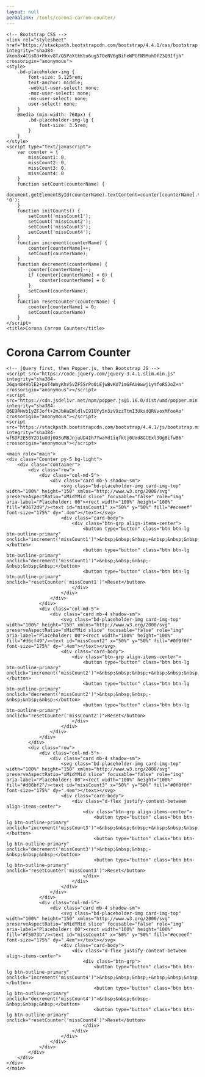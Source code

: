 ```yaml
---
layout: null
permalink: /tools/corona-carrom-counter/
---
```

<html>
<head>
	<!-- Required meta tags -->
	<meta charset="utf-8">
	<meta name="viewport" content="width=device-width, initial-scale=1, shrink-to-fit=no">

	<!-- Bootstrap CSS -->
	<link rel="stylesheet" href="https://stackpath.bootstrapcdn.com/bootstrap/4.4.1/css/bootstrap.min.css" integrity="sha384-Vkoo8x4CGsO3+Hhxv8T/Q5PaXtkKtu6ug5TOeNV6gBiFeWPGFN9MuhOf23Q9Ifjh" crossorigin="anonymous">
	<style>
		.bd-placeholder-img {
			font-size: 5.125rem;
			text-anchor: middle;
			-webkit-user-select: none;
			-moz-user-select: none;
			-ms-user-select: none;
			user-select: none;
		}
		@media (min-width: 768px) {
			.bd-placeholder-img-lg {
				font-size: 3.5rem;
			}
		}
	</style>
	<script type="text/javascript">
		var counter = {
			missCount1: 0,
			missCount2: 0,
			missCount3: 0,
			missCount4: 0
		}
		function setCount(counterName) {
			document.getElementById(counterName).textContent=counter[counterName].toString().padStart(2, '0');
		}
		function initCounts() {
			setCount('missCount1');
			setCount('missCount2');
			setCount('missCount3');
			setCount('missCount4');
		}
		function increment(counterName) {
			counter[counterName]++;
			setCount(counterName);
		}
		function decrement(counterName) {
			counter[counterName]--;
			if (counter[counterName] < 0) {
				counter[counterName] = 0
			}
			setCount(counterName);
		}
		function resetCounter(counterName) {
			counter[counterName] = 0;
			setCount(counterName)
		}
	</script>
	<title>Corona Carrom Counter</title>
</head>
<body onload="initCounts()">
	<h1 class="text-center">Corona Carrom Counter</h1>

	<!-- jQuery first, then Popper.js, then Bootstrap JS -->
	<script src="https://code.jquery.com/jquery-3.4.1.slim.min.js" integrity="sha384-J6qa4849blE2+poT4WnyKhv5vZF5SrPo0iEjwBvKU7imGFAV0wwj1yYfoRSJoZ+n" crossorigin="anonymous"></script>
	<script src="https://cdn.jsdelivr.net/npm/popper.js@1.16.0/dist/umd/popper.min.js" integrity="sha384-Q6E9RHvbIyZFJoft+2mJbHaEWldlvI9IOYy5n3zV9zzTtmI3UksdQRVvoxMfooAo" crossorigin="anonymous"></script>
	<script src="https://stackpath.bootstrapcdn.com/bootstrap/4.4.1/js/bootstrap.min.js" integrity="sha384-wfSDF2E50Y2D1uUdj0O3uMBJnjuUD4Ih7YwaYd1iqfktj0Uod8GCExl3Og8ifwB6" crossorigin="anonymous"></script>

	<main role="main">
	<div class="Counter py-5 bg-light">
		<div class="container">
			<div class="row">
				<div class="col-md-5">
					<div class="card mb-5 shadow-sm">
						<svg class="bd-placeholder-img card-img-top" width="100%" height="150" xmlns="http://www.w3.org/2000/svg" preserveAspectRatio="xMidYMid slice" focusable="false" role="img" aria-label="Placeholder: 00"><rect width="100%" height="100%" fill="#3672d9"/><text id="missCount1" x="50%" y="50%" fill="#eceeef" font-size="175%" dy=".4em"></text></svg>
						<div class="card-body">
							<div class="btn-grp align-items-center">
								<button type="button" class="btn btn-lg btn-outline-primary" onclick="increment('missCount1')">&nbsp;&nbsp;&nbsp;+&nbsp;&nbsp;&nbsp;</button>
								<button type="button" class="btn btn-lg btn-outline-primary" onclick="decrement('missCount1')">&nbsp;&nbsp;&nbsp;-&nbsp;&nbsp;&nbsp;</button>
								<button type="button" class="btn btn-lg btn-outline-primary" onclick="resetCounter('missCount1')">Reset</button>
							</div>
						</div>
					</div>
				</div>
				<div class="col-md-5">
					<div class="card mb-4 shadow-sm">
						<svg class="bd-placeholder-img card-img-top" width="100%" height="150" xmlns="http://www.w3.org/2000/svg" preserveAspectRatio="xMidYMid slice" focusable="false" role="img" aria-label="Placeholder: 00"><rect width="100%" height="100%" fill="#d6cf49"/><text id="missCount2" x="50%" y="50%" fill="#0f0f0f" font-size="175%" dy=".4em"></text></svg>
						<div class="card-body">
							<div class="btn-grp align-items-center">
								<button type="button" class="btn btn-lg btn-outline-primary" onclick="increment('missCount2')">&nbsp;&nbsp;&nbsp;+&nbsp;&nbsp;&nbsp;</button>
								<button type="button" class="btn btn-lg btn-outline-primary" onclick="decrement('missCount2')">&nbsp;&nbsp;&nbsp;-&nbsp;&nbsp;&nbsp;</button>
								<button type="button" class="btn btn-lg btn-outline-primary" onclick="resetCounter('missCount2')">Reset</button>
							</div>
						</div>
					</div>
				</div>
			</div>
			<div class="row">
				<div class="col-md-5">
					<div class="card mb-4 shadow-sm">
						<svg class="bd-placeholder-img card-img-top" width="100%" height="150" xmlns="http://www.w3.org/2000/svg" preserveAspectRatio="xMidYMid slice" focusable="false" role="img" aria-label="Placeholder: 00"><rect width="100%" height="100%" fill="#d06bf2"/><text id="missCount3" x="50%" y="50%" fill="#0f0f0f" font-size="175%" dy=".4em"></text></svg>
						<div class="card-body">
							<div class="d-flex justify-content-between align-items-center">
								<div class="btn-grp align-items-center">
									<button type="button" class="btn btn-lg btn-outline-primary" onclick="increment('missCount3')">&nbsp;&nbsp;&nbsp;+&nbsp;&nbsp;&nbsp;</button>
									<button type="button" class="btn btn-lg btn-outline-primary" onclick="decrement('missCount3')">&nbsp;&nbsp;&nbsp;-&nbsp;&nbsp;&nbsp;</button>
									<button type="button" class="btn btn-lg btn-outline-primary" onclick="resetCounter('missCount3')">Reset</button>
								</div>
							</div>
						</div>
					</div>
				</div>
				<div class="col-md-5">
					<div class="card mb-4 shadow-sm">
						<svg class="bd-placeholder-img card-img-top" width="100%" height="150" xmlns="http://www.w3.org/2000/svg" preserveAspectRatio="xMidYMid slice" focusable="false" role="img" aria-label="Placeholder: 00"><rect width="100%" height="100%" fill="#f5073b"/><text id="missCount4" x="50%" y="50%" fill="#eceeef" font-size="175%" dy=".4em"></text></svg>
						<div class="card-body">
							<div class="d-flex justify-content-between align-items-center">
								<div class="btn-grp">
									<button type="button" class="btn btn-lg btn-outline-primary" onclick="increment('missCount4')">&nbsp;&nbsp;&nbsp;+&nbsp;&nbsp;&nbsp;</button>
									<button type="button" class="btn btn-lg btn-outline-primary" onclick="decrement('missCount4')">&nbsp;&nbsp;&nbsp;-&nbsp;&nbsp;&nbsp;</button>
									<button type="button" class="btn btn-lg btn-outline-primary" onclick="resetCounter('missCount4')">Reset</button>
								</div>
							</div>
						</div>
					</div>
				</div>
			</div>
		</div>
	</div>
	</main>
</body>
</html>
